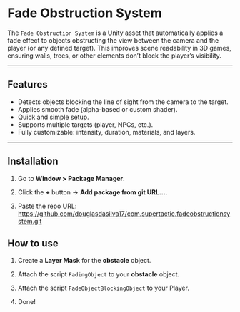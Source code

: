 # Fade Obstruction System

The `Fade Obstruction System` is a Unity asset that automatically applies a fade effect to objects obstructing the view between the camera and the player (or any defined target). This improves scene readability in 3D games, ensuring walls, trees, or other elements don’t block the player’s visibility.

---

## Features

- Detects objects blocking the line of sight from the camera to the target.
- Applies smooth fade (alpha-based or custom shader).
- Quick and simple setup.
- Supports multiple targets (player, NPCs, etc.).
- Fully customizable: intensity, duration, materials, and layers.

---

## Installation

1.  Go to **Window > Package Manager**.

2.  Click the **+** button → **Add package from git URL...**.

3.  Paste the repo URL: https://github.com/douglasdasilva17/com.supertactic.fadeobstructionsystem.git


## How to use

1.  Create a **Layer Mask** for the **obstacle** object. 

2.  Attach the script `FadingObject` to your **obstacle** object.

3.  Attach the script `FadeObjectBlockingObject` to your Player.

4.  Done!